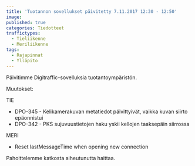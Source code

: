 ```yaml
---
title: 'Tuotannon sovellukset päivitetty 7.11.2017 12:30 - 12:50'
image: 
published: true
categories: Tiedotteet
traffictypes:
  - Tieliikenne
  - Meriliikenne
tags:
  - Rajapinnat
  - Ylläpito
---
```


Päivitimme Digitraffic-sovelluksia tuotantoympäristön.

Muutokset:

TIE
- DPO-345 - Kelikamerakuvan metatiedot päivittyivät, vaikka kuvan siirto epäonnistui
- DPO-342 - PKS sujuvuustietojen haku yskii kellojen taaksepäin siirrossa

MERI
- Reset lastMessageTime when opening new connection

Pahoittelemme katkosta aiheutunutta haittaa.
